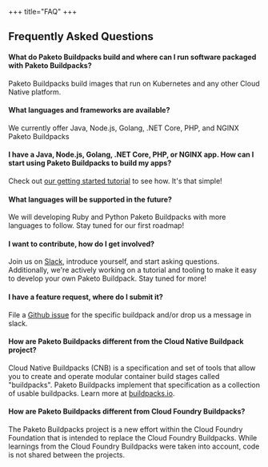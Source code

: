 +++
title="FAQ"
+++

## Frequently Asked Questions

#### What do Paketo Buildpacks build and where can I run software packaged with Paketo Buildpacks?
Paketo Buildpacks build images that run on Kubernetes and any other Cloud Native platform.

#### What languages and frameworks are available?
We currently offer Java, Node.js, Golang, .NET Core, PHP, and NGINX Paketo Buildpacks

#### I have a Java, Node.js, Golang, .NET Core, PHP, or NGINX app. How can I start using Paketo Buildpacks to build my apps?
Check out [our getting started tutorial](/docs) to see how. It's that simple!

#### What languages will be supported in the future?
We will developing Ruby and Python Paketo Buildpacks with more languages to follow. Stay tuned for our first roadmap!

#### I want to contribute, how do I get involved?
Join us on [Slack](https://slack.paketo.io), introduce yourself, and start asking questions. Additionally, we're actively working on a tutorial and tooling to make it easy to develop your own Paketo Buildpack. Stay tuned for more!

#### I have a feature request, where do I submit it?
File a [Github issue](https://github.com/paketo-buildpacks) for the specific buildpack and/or drop us a message in slack.

#### How are Paketo Buildpacks different from the Cloud Native Buildpack project?
Cloud Native Buildpacks (CNB) is a specification and set of tools that allow you to create and operate modular container build stages called "buildpacks". Paketo Buildpacks implement that specification as a collection of usable buildpacks. Learn more at [buildpacks.io](https://buildpacks.io).

#### How are Paketo Buildpacks different from Cloud Foundry Buildpacks?
The Paketo Buildpacks project is a new effort within the Cloud Foundry Foundation that is intended to replace the Cloud Foundry Buildpacks. While learnings from the Cloud Foundry Buildpacks were taken into account, code is not shared between the projects.
